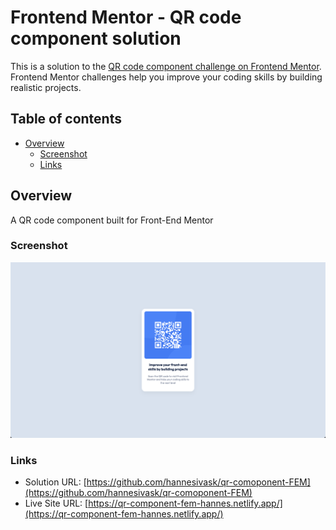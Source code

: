# Frontend Mentor - QR code component solution

This is a solution to the [QR code component challenge on Frontend Mentor](https://www.frontendmentor.io/challenges/qr-code-component-iux_sIO_H). Frontend Mentor challenges help you improve your coding skills by building realistic projects.

## Table of contents

- [Overview](#overview)
  - [Screenshot](#screenshot)
  - [Links](#links)

## Overview

A QR code component built for Front-End Mentor

### Screenshot

![](/images/screenshot.png)

### Links

- Solution URL: [https://github.com/hannesivask/qr-comoponent-FEM](https://github.com/hannesivask/qr-comoponent-FEM)
- Live Site URL: [https://qr-component-fem-hannes.netlify.app/](https://qr-component-fem-hannes.netlify.app/)
